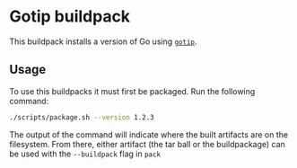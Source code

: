 # Gotip buildpack

This buildpack installs a version of Go using [`gotip`](https://pkg.go.dev/golang.org/dl/gotip).

## Usage

To use this buildpacks it must first be packaged. Run the following command:
```bash
./scripts/package.sh --version 1.2.3
```

The output of the command will indicate where the built artifacts are on the
filesystem. From there, either artifact (the tar ball or the buildpackage) can
be used with the `--buildpack` flag in `pack`
